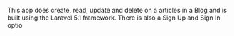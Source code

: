 This app does create, read, update and delete on a articles in a Blog and is built using the Laravel 5.1 framework. There is also a Sign Up and Sign In optio